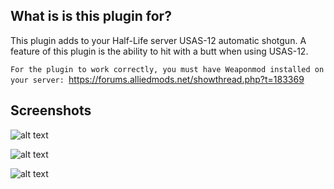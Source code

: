 ## What is is this plugin for?

This plugin adds to your Half-Life server USAS-12 automatic shotgun. A feature of this plugin is the ability to hit with a butt when using USAS-12.

```For the plugin to work correctly, you must have Weaponmod installed on your server: ```https://forums.alliedmods.net/showthread.php?t=183369

## Screenshots

![alt text](https://github.com/mrglaster/MyLittleAMXPlugins/blob/main/Half-Life/Weaponmod/USAS-12/screenshots/us1.jpg?raw=true)

![alt text](https://github.com/mrglaster/MyLittleAMXPlugins/blob/main/Half-Life/Weaponmod/USAS-12/screenshots/us2.jpg?raw=true)

![alt text](https://github.com/mrglaster/MyLittleAMXPlugins/blob/main/Half-Life/Weaponmod/USAS-12/screenshots/us3.jpg?raw=true)

